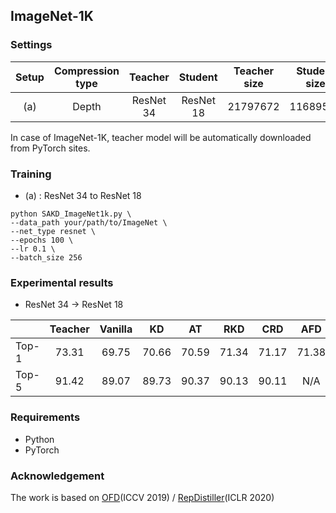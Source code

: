 ## ImageNet-1K

### Settings

| Setup | Compression type |  Teacher  |  Student  | Teacher size | Student size | Size ratio |
| :---: | :--------------: | :-------: | :-------: | :----------: | :----------: | :--------: |
|  (a)  |      Depth       | ResNet 34 | ResNet 18 |   21797672   |   11689512   |   53.63%   |


In case of ImageNet-1K, teacher model will be automatically downloaded from PyTorch sites.

### Training

- (a) : ResNet 34 to ResNet 18
```
python SAKD_ImageNet1k.py \
--data_path your/path/to/ImageNet \
--net_type resnet \
--epochs 100 \
--lr 0.1 \
--batch_size 256
```



### Experimental results

- ResNet 34 -> ResNet 18

|       | Teacher | Vanilla |  KD   |  AT   |  RKD  |  CRD  |  AFD  |   SRRL    | ReviewKD |  MGD  | MasKD | SAKD(Ours) |
| :---- | :-----: | :-----: | :---: | :---: | :---: | :---: | :---: | :-------: | :------: | :---: | :---: | :--------: |
| Top-1 |  73.31  |  69.75  | 70.66 | 70.59 | 71.34 | 71.17 | 71.38 | **71.73** |  71.61   | 71.58 | 71.26 |   71.67    |
| Top-5 |  91.42  |  89.07  | 89.73 | 90.37 | 90.13 | 90.11 |  N/A  |   90.60   |  90.51   | 90.35 |  N/A  | **90.64**  |



### Requirements

- Python 
- PyTorch



### Acknowledgement

The work is based on [OFD](https://github.com/clovaai/overhaul-distillation)(ICCV 2019) / [RepDistiller](https://github.com/HobbitLong/RepDistiller)(ICLR 2020)


